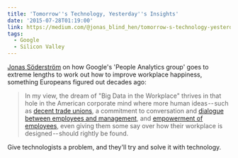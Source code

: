 ```yaml
---
title: 'Tomorrow''s Technology, Yesterday''s Insights'
date: '2015-07-28T01:19:00'
link: https://medium.com/@jonas_blind_hen/tomorrow-s-technology-yesterday-s-insights-273704613c03
tags:
  - Google
  - Silicon Valley
---
```

[Jonas Söderström][1] on how Google's 'People Analytics group' goes to extreme lengths to work out how to improve workplace happiness, something Europeans figured out decades ago:

> In my view, the dream of "Big Data in the Workplace" thrives in that hole in the American corporate mind where more human ideas -- such as [decent trade unions][2], a commitment to conversation and [dialogue between employees and management][3], and [empowerment of employees][4], even giving them some say over how their workplace is designed -- should rightly be found.

Give technologists a problem, and they'll try and solve it with technology.

[1]: http://t.co/Kfs1w2Mr1a
[2]: http://www.nytimes.com/2015/02/19/opinion/nicholas-kristof-the-cost-of-a-decline-in-unions.html
[3]: https://www.youtube.com/video/1YX7h8qNu7g
[4]: https://medium.com/@USDOL/look-who-s-talking-a-new-conventional-wisdom-on-labor-8a4e131b076
